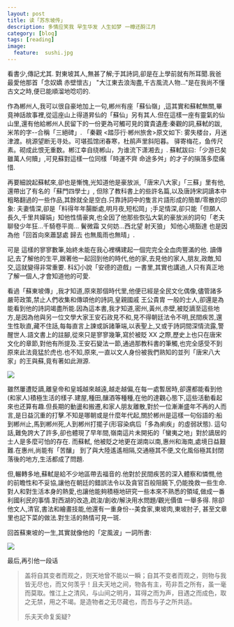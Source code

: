 ```yaml
---
layout: post  
title: 读「苏东坡传」 
description: 多情应笑我 早生华发 人生如梦 一樽还酹江月   
category: [blog]  
tags: [reading]  
image:
  feature:  sushi.jpg
---
```



看書少,傳記尤其. 對東坡其人,無甚了解;于其詩詞,卻是在上學前就有所耳聞.我爸最愛他那首「念奴嬌 赤壁懷古」 "大江東去浪淘盡,千古風流人物..."是在我尚不懂古文之時,便已能順溜地唸叨的.

作為郴州人,我可以很自豪地加上一句,郴州有座「蘇仙嶺」,這其實和蘇軾無關,畢竟神話故事裡,從這座山上得道昇仙的「蘇仙」另有其人.但在這樣一座有靈氣的仙山里,還有他給郴州人民留下的一份更為可觸可見的寶貴遺產:秦觀的詞,蘇軾的跋,米芾的字--合稱「三絕碑」. 「秦觀 <踏莎行·郴州旅舍>原文如下: 雾失楼台，月迷津渡。桃源望断无寻处。可堪孤馆闭春寒，杜鹃声里斜阳暮。 驿寄梅花，鱼传尺素。砌成此恨无重数。郴江幸自绕郴山，为谁流下潇湘去」. 蘇軾跋曰:「少游已矣 雖萬人何贖」,可見蘇對這樣一位同樣「時運不齊 命途多舛」的才子的隕落多麼痛惜.

再要細說起蘇軾來,卻也是慚愧,光知道他是豪放派,「唐宋八大家」「三蘇」里有他, 還帶出了有名的「蘇門四學士」, 但除了教科書上的些許名篇,以及唐詩宋詞讀本中粗略翻過的一些作品,其餘就全是空白.只靠詩詞中的隻言片語形成的簡單/零散的印象: 夫妻情深,卻是「料得年年腸斷處,明月夜,短松岡」;手足情深,卻只能「但願人長久,千里共嬋娟」知他性情豪爽,也全因了他那些恢弘大氣的豪放派的詞句「老夫聊發少年狂...千騎卷平崗... 鬢微霜 又何妨...西北望 射天狼」 知他心境豁達 也是因為他「回首向來蕭瑟處 歸去 也無風雨也無晴」. 

可是 這樣的寥寥數筆,始終未能在我心裡構建起一個完完全全血肉豐滿的他. 讀傳記,去了解他的生平,跟著他一起回到他的時代,他的家,去見他的家人,朋友,政敵,知交,這就變得非常重要. 科幻小說「安德的遊戲」一書里,其實也講過,人只有真正地了解一個人,才會知道他的可愛.

看過「蘇東坡傳」,我才知道,原來那個時代里,他便已經是全民文化偶像,儘管諸多嚴苛政策,禁止人們收集和傳頌他的詩詞,皇親國戚 王公貴胄 一般的士人,卻還是為能看到他的詩詞竭盡所能.因為這本書,我才知道,密州,黃州,赤壁,被貶謫至這些地方,是因為他與另一位文學大家王安石政見不和,見不得朝廷法令不明,民間疾苦,還生性耿直,藏不住話,每每直言上諫或訴諸筆端,以表聖上,又或于詩詞間深情流露,警醒世人.語文書上的註腳,從來只是寥寥幾筆,寫於被貶 XX 之際,歷史上也只在唐宋文化的章節,對他有所提及.王安石變法一節,通過那教科書的筆觸,也完全感受不到原來此法竟猛於虎也.也不知,原來,一直以文人身份被我們熟知的並列「唐宋八大家」的王與蘇,竟有著如此淵源.

<img src="http://imglf2.nosdn.127.net/img/WTNCc0NEMEVTVHFBR0ZzdmgrcFhQK2ZRQnZLZk9rMXJRQTZmWEpyWnVhcz0.jpg?imageView&thumbnail=1680x0&quality=96&stripmeta=0&type=jpg"/>

雖然屢遭貶謫,離皇帝和皇城越來越遠,越走越偏,在每一處暫居時,卻還都能看到他(和家人)積極生活的樣子.建屋,種田,釀酒等種種,在他的達觀心態下,這些活動看起來也还算有趣.但長期的動盪和搬遷,和家人朋友離散,對於一位漸漸盛年不再的人而言,是日益沉重的打擊.不知是哪朝或是什麼年代起,關於郴州是這樣一句俗語的:船到郴州止,馬到郴州死,人到郴州打擺子(形容染病后「多為痢疾」的虛弱狀態). 這句話,難免誇大了許多,卻也體現了早年間,嶺南這片未開拓的「蠻夷之地」對於謫居的士人是多麼可怕的存在. 而蘇軾, 他被貶之地更在湖南以南,惠州和海南,處境日益艱難.在惠州,尚能有「苦釀」  到了與大陸遙遙相隔,交通極其不便,文化風俗極其封閉落後的地方,生活都成了問題. 

但,輾轉多地,蘇軾是給不少地區帶去福音的.他對於民間疾苦的深入體察和憐憫,他的前瞻性和不妥協,讓他在朝廷的錯誤法令以及貪官百般阻饒下,仍能挽救一些生命.對人和對生活本身的熱愛,也讓他能夠積極地研究一些本來不熟悉的領域,做成一番利國利民的事情.對西湖的改造,疏浚/創收/解決用水問題/觀光價值 一舉多得. 除卻他文人,清官,書法和繪畫技能,他還有一重身份--美食家,東坡肉,東坡肘子, 甚至文章里也記下菜的做法.對生活的熱情可見一斑.

回首蘇東坡的一生,其實就像他的「定風波」一詞所書:

<img src="http://imglf0.nosdn.127.net/img/WTNCc0NEMEVTVHFBR0ZzdmgrcFhQNWIxUEg4WTNYM1A3STZPUHB4dUw1Yz0.jpg?imageView&thumbnail=1680x0&quality=96&stripmeta=0&type=jpg"/>

最后,再引他一段话
> 盖将自其变者而观之，则天地曾不能以一瞬；自其不变者而观之，则物与我皆无尽也，而又何羡乎！且夫天地之间，物各有主，苟非吾之所有，虽一毫而莫取。惟江上之清风，与山间之明月，耳得之而为声，目遇之而成色，取之无禁，用之不竭。是造物者之无尽藏也，而吾与子之所共适。 
> 
> 乐夫天命复奚疑?


